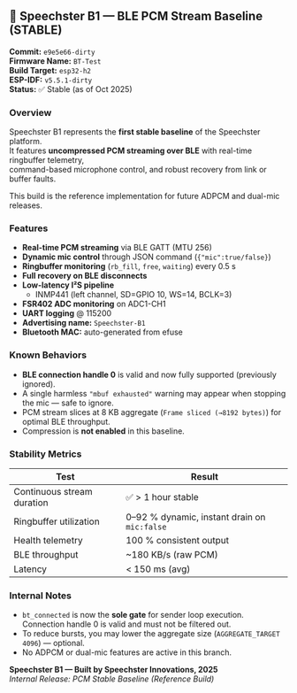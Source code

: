 ## 🧩 Speechster B1 — BLE PCM Stream Baseline (STABLE)

**Commit:** `e9e5e66-dirty`  
**Firmware Name:** `BT-Test`  
**Build Target:** `esp32-h2`  
**ESP-IDF:** `v5.5.1-dirty`  
**Status:** ✅ Stable (as of Oct 2025)

### Overview
Speechster B1 represents the **first stable baseline** of the Speechster platform.  
It features **uncompressed PCM streaming over BLE** with real-time ringbuffer telemetry,  
command-based microphone control, and robust recovery from link or buffer faults.

This build is the reference implementation for future ADPCM and dual-mic releases.

### Features
- **Real-time PCM streaming** via BLE GATT (MTU 256)
- **Dynamic mic control** through JSON command (`{"mic":true/false}`)
- **Ringbuffer monitoring** (`rb_fill`, `free`, `waiting`) every 0.5 s
- **Full recovery on BLE disconnects**
- **Low-latency I²S pipeline**
  - INMP441 (left channel, SD=GPIO 10, WS=14, BCLK=3)
- **FSR402 ADC monitoring** on ADC1-CH1
- **UART logging** @ 115200
- **Advertising name:** `Speechster-B1`
- **Bluetooth MAC:** auto-generated from efuse

### Known Behaviors
- **BLE connection handle 0** is valid and now fully supported (previously ignored).  
- A single harmless `"mbuf exhausted"` warning may appear when stopping the mic — safe to ignore.  
- PCM stream slices at 8 KB aggregate (`Frame sliced (→8192 bytes)`) for optimal BLE throughput.  
- Compression is **not enabled** in this baseline.

### Stability Metrics
| Test | Result |
|------|--------|
| Continuous stream duration | ✅ > 1 hour stable |
| Ringbuffer utilization | 0–92 % dynamic, instant drain on `mic:false` |
| Health telemetry | 100 % consistent output |
| BLE throughput | ~180 KB/s (raw PCM) |
| Latency | < 150 ms (avg) |

### Internal Notes
- `bt_connected` is now the **sole gate** for sender loop execution.  
  Connection handle 0 is valid and must not be filtered out.
- To reduce bursts, you may lower the aggregate size (`AGGREGATE_TARGET 4096`) — optional.
- No ADPCM or dual-mic features are active in this branch.

**Speechster B1 — Built by Speechster Innovations, 2025**  
_Internal Release: PCM Stable Baseline (Reference Build)_
